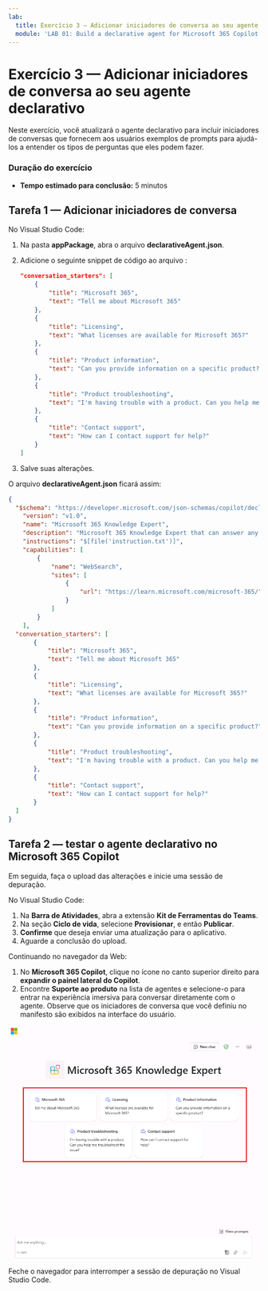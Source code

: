 ```yaml
---
lab:
  title: Exercício 3 — Adicionar iniciadores de conversa ao seu agente declarativo
  module: 'LAB 01: Build a declarative agent for Microsoft 365 Copilot using Visual Studio Code'
---
```


# Exercício 3 — Adicionar iniciadores de conversa ao seu agente declarativo

Neste exercício, você atualizará o agente declarativo para incluir iniciadores de conversas que fornecem aos usuários exemplos de prompts para ajudá-los a entender os tipos de perguntas que eles podem fazer.

### Duração do exercício

- **Tempo estimado para conclusão:** 5 minutos

## Tarefa 1 — Adicionar iniciadores de conversa

No Visual Studio Code:

1. Na pasta **appPackage**, abra o arquivo **declarativeAgent.json**.
1. Adicione o seguinte snippet de código ao arquivo :

   ```json
   "conversation_starters": [
       {
           "title": "Microsoft 365",
           "text": "Tell me about Microsoft 365"
       },
       {
           "title": "Licensing",
           "text": "What licenses are available for Microsoft 365?"
       },
       {
           "title": "Product information",
           "text": "Can you provide information on a specific product?"
       },
       {
           "title": "Product troubleshooting",
           "text": "I'm having trouble with a product. Can you help me troubleshoot the issue?"
       },
       {
           "title": "Contact support",
           "text": "How can I contact support for help?"
       }
   ]
   ```

1. Salve suas alterações.

O arquivo **declarativeAgent.json** ficará assim:

```json
{
  "$schema": "https://developer.microsoft.com/json-schemas/copilot/declarative-agent/v1.0/schema.json",
    "version": "v1.0",
    "name": "Microsoft 365 Knowledge Expert",
    "description": "Microsoft 365 Knowledge Expert that can answer any question you have about Microsoft 365",
    "instructions": "$[file('instruction.txt')]",
    "capabilities": [
        {
            "name": "WebSearch",
            "sites": [
                {
                    "url": "https://learn.microsoft.com/microsoft-365/"
                }
            ]
        }
    ],
  "conversation_starters": [
       {
           "title": "Microsoft 365",
           "text": "Tell me about Microsoft 365"
       },
       {
           "title": "Licensing",
           "text": "What licenses are available for Microsoft 365?"
       },
       {
           "title": "Product information",
           "text": "Can you provide information on a specific product?"
       },
       {
           "title": "Product troubleshooting",
           "text": "I'm having trouble with a product. Can you help me troubleshoot the issue?"
       },
       {
           "title": "Contact support",
           "text": "How can I contact support for help?"
       }
  ]
}
```

## Tarefa 2 — testar o agente declarativo no Microsoft 365 Copilot

Em seguida, faça o upload das alterações e inicie uma sessão de depuração.

No Visual Studio Code:

1. Na **Barra de Atividades**, abra a extensão **Kit de Ferramentas do Teams**.
1. Na seção **Ciclo de vida**, selecione **Provisionar**, e então **Publicar**.
1. **Confirme** que deseja enviar uma atualização para o aplicativo.
1. Aguarde a conclusão do upload.

Continuando no navegador da Web:

1. No **Microsoft 365 Copilot**, clique no ícone no canto superior direito para **expandir o painel lateral do Copilot**.
1. Encontre **Suporte ao produto** na lista de agentes e selecione-o para entrar na experiência imersiva para conversar diretamente com o agente. Observe que os iniciadores de conversa que você definiu no manifesto são exibidos na interface do usuário.

![Captura de tela do Microsoft Edge mostrando o agente declarativo Microsoft 365 Knowledge Expert na experiência imersiva com iniciadores de conversa personalizados.](../media/LAB_01/test-conversation-starters.png)

Feche o navegador para interromper a sessão de depuração no Visual Studio Code.